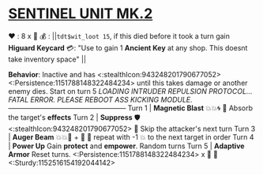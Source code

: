 # [__**SENTINEL UNIT MK.2**__](<https://www.youtube.com/watch?v=AIsQzm17Hf0>)
❤️ : 8 x 👥
💰 : ||`tdt$wit_loot 15`, if this died before it took a turn gain **Higuard Keycard** 💳: "Use to gain 1 **Ancient Key** at any shop. This doesnt take inventory space" ||

**Behavior**: Inactive and has <:stealthIcon:943248201790677052><:Persistence:1151788148322484234> until this takes damage or another enemy dies. Start on turn 5
*LOADING INTRUDER REPULSION PROTOCOL... FATAL ERROR. PLEASE REBOOT ASS KICKING MODULE.*
—————————————————
Turn 1  | **Magnetic Blast** 💥💥🌀 🔀 Absorb the target's __effects__
Turn 2 | **Suppress** 🛡️<:stealthIcon:943248201790677052> 🔀 Skip the attacker's next turn
Turn 3 | **Auger Beam** 💥💥🚫 + 👥  🔀 repeat with -1 💥 to the next target in order
Turn 4 | **Power Up** Gain __protect__ and __empower__. Random turns
Turn 5 | **Adaptive Armor** Reset turns. <:Persistence:1151788148322484234> x 👥 🔀 <:Sturdy:1152516154192044142>
